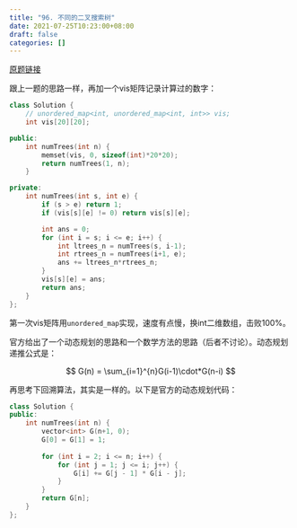 ```yaml
---
title: "96. 不同的二叉搜索树"
date: 2021-07-25T10:23:00+08:00
draft: false
categories: []
--- 
```


[原题链接](https://leetcode-cn.com/problems/unique-binary-search-trees/)

跟上一题的思路一样，再加一个vis矩阵记录计算过的数字：

```cpp
class Solution {
    // unordered_map<int, unordered_map<int, int>> vis;
    int vis[20][20];

public:
    int numTrees(int n) {
        memset(vis, 0, sizeof(int)*20*20);
        return numTrees(1, n);
    }

private:
    int numTrees(int s, int e) {
        if (s > e) return 1;
        if (vis[s][e] != 0) return vis[s][e];

        int ans = 0;
        for (int i = s; i <= e; i++) {
            int ltrees_n = numTrees(s, i-1);
            int rtrees_n = numTrees(i+1, e);
            ans += ltrees_n*rtrees_n;
        }
        vis[s][e] = ans;
        return ans;
    }
};
```

第一次vis矩阵用`unordered_map`实现，速度有点慢，换int二维数组，击败100%。

官方给出了一个动态规划的思路和一个数学方法的思路（后者不讨论）。动态规划递推公式是：

$$
G(n) = \sum_{i=1}^{n}G(i-1)\cdot*G(n-i)
$$

再思考下回溯算法，其实是一样的。以下是官方的动态规划代码：

```cpp
class Solution {
public:
    int numTrees(int n) {
        vector<int> G(n+1, 0);
        G[0] = G[1] = 1;
        
        for (int i = 2; i <= n; i++) {
            for (int j = 1; j <= i; j++) {
                G[i] += G[j - 1] * G[i - j];
            }
        }
        return G[n];
    }
};
```

